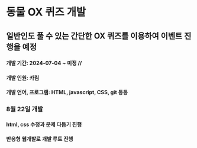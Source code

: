 # 동물 OX 퀴즈 개발

## 일반인도 풀 수 있는 간단한 OX 퀴즈를 이용하여 이벤트 진행을 예정

#### 개발 기간: 2024-07-04 ~ 미정 //

#### 개발 인원: 카림

#### 개발 언어, 프로그램: HTML, javascript, CSS, git 등등

### 8월 22일 개발

#### html, css 수정과 문제 다듬기 진행

#### 반응형 웹개발로 개발 루트 진행
